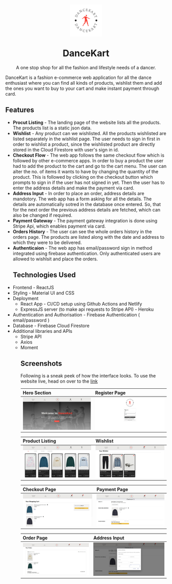 
<h1 align="center">
<p align="center">
  <a>
    <img alt="Logo" src="https://github.com/khalatevarun/DanceKart/blob/main/src/assets/dk_logo.png" width="100"/>
  </a>
</p>
  <a>DanceKart</a>
</h1>

<p align="center">
A one stop shop for all the fashion and lifestyle needs of a dancer.
</p>

DanceKart is a fashion e-commerce web application for all the dance enthusiast where you can find all kinds of products, wishlist them and add the ones you want to buy to your cart and make instant payment through card.

<h2>Features</h2> 
 <ul>
  <li>
    <strong>Procut Listing</strong> - The landing page of the website lists all the products. The products list is a static json data.
  </li>
 <li>
    <strong>Wishlist</strong> - Any product can we wishlisted. All the products wishlisted are listed separately in the wishlist page. The user needs to sign in first in order to wishlist a product, since the wishlisted product are directly stored in the Cloud Firestore with user's sign in id. 
  </li>
 <li>
    <strong>Checkout Flow</strong> - The web app follows the same checkout flow which is followed by other e-commerce apps. In order to buy a product the user had to add the product to the cart and go to the cart menu. The user can alter the no. of items it wants to have by changing the quantity of the product. This is followed by clicking on the checkout button which prompts to sign in if the user has not signed in yet. Then the user has to enter the address details and make the payment via card.  
  </li>
<li>
    <strong>Address Input</strong> - In order to place an order, address details are mandotory. The web app has a form asking for all the details. The details are automatically sotred in the database once entered. So, that for the next order the previous address details are fetched, which can also be changed if required.
  </li>
<li>
    <strong>Payment Gateway</strong> - The payment gateway integration is done using Stripe Api, which enables payment via card.
  </li>
                 <li>
    <strong>Orders History</strong> - The user can see the whole orders history in the orders page. The products are listed along with the date and address to which they were to be delivered.
  </li>
                  <li>
    <strong>Authenticaion</strong> - The web app has email/password sign in method integrated using firebase authentication. Only authenticated users are allowed to wishlsit and place the orders.
  </li>
 

  
<h2>Technologies Used</h2> 
  <li>
   Frontend - ReactJS 
  </li>
                 <li>
   Styling - Material UI and CSS 
  </li>
                    <li>
   Deployment 
                 <ul>
                 <li>React App - CI/CD setup using Github Actions and Netlify</li>
                 <li>ExpressJS server (to make api requests to Stripe API) - Heroku </li>
                 </ul>
  </li>
                 <li>
                 Authentication and Authorisation - Firebase Authentication ( email/password )
                 </li>
                  <li>
                 Database - Firebase Cloud Firestore
                 </li>
                 <li>
                 Additional libraries and APIs
                 <ul>
                 <li>
                 Stripe API
                 </li>
                  <li>
                 Axios
                 </li>
                  <li>
                 Moment
                 </li>
                 </li>
               

  
<h2>  Screenshots </h2>

Following is a sneak peek of how the interface looks. To use the website live, head on over to the [link](https://entertainment-hub.netlify.app/)

| Hero Section                             |   Register Page                             |
 ------------------------------------ |  ------------------------------------ |
 ![](https://github.com/khalatevarun/DanceKart/blob/main/screenshots/hero.jpg) |  ![](https://github.com/khalatevarun/DanceKart/blob/main/screenshots/register.jpg) |                

| Product Listing                              | Wishlist                             |
| ------------------------------------ | ------------------------------------ |
| ![](https://github.com/khalatevarun/DanceKart/blob/main/screenshots/product_listing.jpg) | ![](https://github.com/khalatevarun/DanceKart/blob/main/screenshots/wishlist.jpg) |

| Checkout Page                             | Payment Page                             |
| ------------------------------------ | ------------------------------------ |
| ![](https://github.com/khalatevarun/DanceKart/blob/main/screenshots/cart.jpg) | ![](https://github.com/khalatevarun/DanceKart/blob/main/screenshots/payment.jpg) |

| Order Page                             | Address Input                             |
| ------------------------------------ | ------------------------------------ |
| ![](https://github.com/khalatevarun/DanceKart/blob/main/screenshots/orders.jpg) | ![](https://github.com/khalatevarun/DanceKart/blob/main/screenshots/address.jpg) |
                   



  












